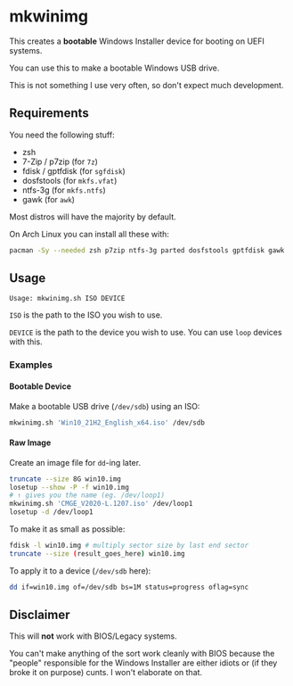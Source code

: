 # mkwinimg

This creates a **bootable** Windows Installer device for booting on UEFI systems.

You can use this to make a bootable Windows USB drive.

This is not something I use very often, so don't expect much development.

## Requirements

You need the following stuff:

 * zsh
 * 7-Zip / p7zip (for `7z`)
 * fdisk / gptfdisk (for `sgfdisk`)
 * dosfstools (for `mkfs.vfat`)
 * ntfs-3g (for `mkfs.ntfs`)
 * gawk (for `awk`)

Most distros will have the majority by default.

On Arch Linux you can install all these with:

```sh
pacman -Sy --needed zsh p7zip ntfs-3g parted dosfstools gptfdisk gawk
```

## Usage

```
Usage: mkwinimg.sh ISO DEVICE
```

`ISO` is the path to the ISO you wish to use.

`DEVICE` is the path to the device you wish to use. You can use `loop` devices with this.

### Examples

#### Bootable Device

Make a bootable USB drive (`/dev/sdb`) using an ISO:
```sh
mkwinimg.sh 'Win10_21H2_English_x64.iso' /dev/sdb
```

#### Raw Image

Create an image file for `dd`-ing  later.
```sh
truncate --size 8G win10.img
losetup --show -P -f win10.img
# ↑ gives you the name (eg. /dev/loop1)
mkwinimg.sh 'CMGE_V2020-L.1207.iso' /dev/loop1
losetup -d /dev/loop1
```
To make it as small as possible: 
```sh
fdisk -l win10.img # multiply sector size by last end sector
truncate --size (result_goes_here) win10.img
```

To apply it to a device (`/dev/sdb` here):

```sh
dd if=win10.img of=/dev/sdb bs=1M status=progress oflag=sync
```

## Disclaimer

This will **not** work with BIOS/Legacy systems.

You can't make anything of the sort work cleanly with BIOS because the "people" responsible for the Windows Installer are either idiots or (if they broke it on purpose) cunts. I won't elaborate on that.
